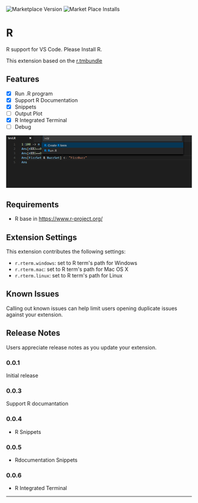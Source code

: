 ![Marketplace Version](http://vsmarketplacebadge.apphb.com/version/ikuyadeu.r.svg "Current Version") ![Market Place Installs](http://vsmarketplacebadge.apphb.com/installs/eg2.tslint.svg "Number of Installs")

# R

R support for VS Code.
Please Install R.

This extension based on the [r.tmbundle](https://github.com/textmate/r.tmbundle)

## Features

* [x] Run .R program
* [x] Support R Documentation
* [x] Snippets
* [ ] Output Plot
* [x] R Integrated Terminal
* [ ] Debug

![use Run .R](images/feature.png)

## Requirements

* R base in https://www.r-project.org/

## Extension Settings

This extension contributes the following settings:

* `r.rterm.windows`: set to R term's path for Windows
* `r.rterm.mac`: set to R term's path for Mac OS X
* `r.rterm.linux`: set to R term's path for Linux

## Known Issues

Calling out known issues can help limit users opening duplicate issues against your extension.

## Release Notes

Users appreciate release notes as you update your extension.

### 0.0.1

Initial release

### 0.0.3

Support R documantation

### 0.0.4
* R Snippets

### 0.0.5
* Rdocumentation Snippets

### 0.0.6
* R Integrated Terminal

-----------------------------------------------------------------------------------------------------------

